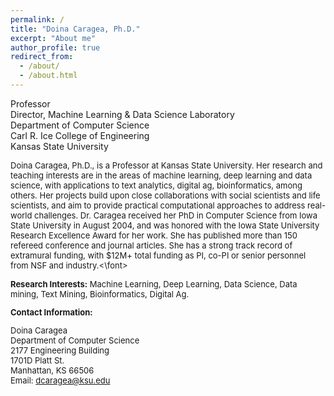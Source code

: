 ```yaml
---
permalink: /
title: "Doina Caragea, Ph.D."
excerpt: "About me"
author_profile: true
redirect_from: 
  - /about/
  - /about.html
---
```


Professor \
Director, Machine Learning & Data Science Laboratory \
Department of Computer Science \
Carl R. Ice College of Engineering \
Kansas State University 




<font size = "2"> Doina Caragea, Ph.D., is a Professor at Kansas State University. Her research and teaching interests are in the areas of machine learning, deep learning and data science, with applications to text analytics, digital ag, bioinformatics, among others. Her projects build upon close collaborations with social scientists and life scientists, and aim to provide practical computational approaches to address real-world challenges. Dr. Caragea received her PhD in Computer Science from Iowa State University in August 2004, and was honored with the Iowa State University Research Excellence Award for her work. She has published more than 150 refereed conference and journal articles. She has a strong track record of extramural funding, with $12M+ total funding as PI, co-PI or senior personnel from NSF and industry.<\font>


**Research Interests:** Machine Learning, Deep Learning, Data Science, Data mining, Text Mining,  Bioinformatics, Digital Ag.


**Contact Information:**

Doina Caragea \
Department of Computer Science \
2177 Engineering Building \
1701D Platt St.\
Manhattan, KS 66506\
Email: dcaragea@ksu.edu 

